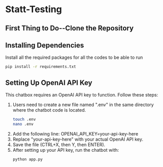 # Statt-Testing

## First Thing to Do--Clone the Repository

## Installing Dependencies
Install all the required packages for all the codes to be able to run
```bash
pip install -r requirements.txt
```

## Setting Up OpenAI API Key
This chatbox requires an OpenAI API key to function. Follow these steps:

1. Users need to create a new file named ".env" in the same directory where the chatbot code is located.
   ```bash
   touch .env
   nano .env
   ```
2. Add the following line:
   OPENAI_API_KEY=your-api-key-here
3. Replace "your-api-key-here" with your actual OpenAI API key.
4. Save the file (CTRL+X, then Y, then ENTER).
5. After setting up your API key, run the chatbot with:
   ```bash
   python app.py
   ```



